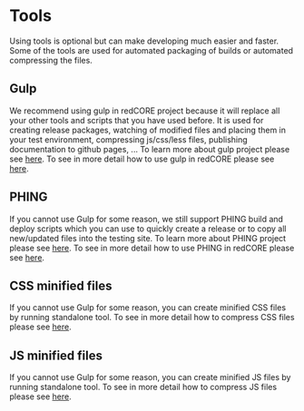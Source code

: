 # Tools

Using tools is optional but can make developing much easier and faster. Some of the tools are used for automated packaging of builds or automated compressing the files.

## Gulp

We recommend using gulp in redCORE project because it will replace all your other tools and scripts that you have used before. It is used for creating release packages, watching of modified files and placing them in your test environment, compressing js/css/less files, publishing documentation to github pages, ...
To learn more about gulp project please see [here](http://gulpjs.com/).
To see in more detail how to use gulp in redCORE please see [here](chapters/tools/gulp.md).

## PHING

If you cannot use Gulp for some reason, we still support PHING build and deploy scripts which you can use to quickly create a release or to copy all new/updated files into the testing site.
To learn more about PHING project please see [here](https://www.phing.info/).
To see in more detail how to use PHING in redCORE please see [here](chapters/tools/phing.md).

## CSS minified files

If you cannot use Gulp for some reason, you can create minified CSS files by running standalone tool.
To see in more detail how to compress CSS files please see [here](chapters/tools/Css-minified-files.md).

## JS minified files

If you cannot use Gulp for some reason, you can create minified JS files by running standalone tool.
To see in more detail how to compress JS files please see [here](chapters/tools/JS-minified-files.md).
